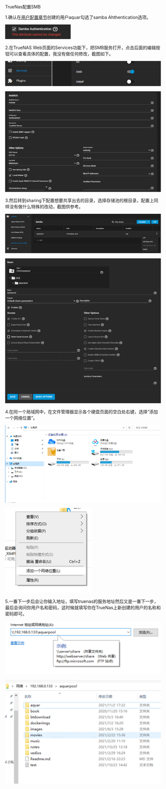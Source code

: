 TrueNas配置SMB

1.确认在[用户配置章节](./truenas下配置用户及权限.md)创建的用户aquar勾选了samba Ahthentication选项。

![6e5a6adc7045af3bbd274e231353fa4d.png](../_resources/d3059300019042f08886358e0a52e045.png)

2.在TrueNAS Web页面的Services功能下，把SMB服务打开，点击后面的编辑按钮可以查看具体的配置，我没有做任何修改，截图如下。

![637fb462020e4b38aa396a0d472ccb9b.png](../_resources/637fb462020e4b38aa396a0d472ccb9b.png)

![8b093014573d57d4a6cba249a2814df7.png](../_resources/8b093014573d57d4a6cba249a2814df7.png)

3.然后转到sharing下配置想要共享出去的目录，选择存储池的根目录，配置上同样没有做什么特殊的改动，截图供参考。

![45771324e2a045b3845e45238ae7a9a7.png](../_resources/45771324e2a045b3845e45238ae7a9a7.png)

![23559d3d55244676ae6fdb64dae0c7fc.png](../_resources/23559d3d55244676ae6fdb64dae0c7fc.png)


4.在同一个局域网中，在文件管理器显示各个硬盘页面的空白处右键，选择“添加一个网络位置”。

![7641b8dc7e9f47219edfad997f4e9649.png](../_resources/7641b8dc7e9f47219edfad997f4e9649.png)

![585e52c259e8406e82414fc63f6c2c51.png](../_resources/585e52c259e8406e82414fc63f6c2c51.png)

5.一番下一步后会让你输入地址，填写truenas的服务地址然后又是一番下一步，最后会询问你用户名和密码，这时候就填写你在TrueNas上新创建的用户的名称和密码即可。

![7d6662074d4a73110e9e328733d59905.png](../_resources/fcb260b9749b416cb38e074cad45f8b9.png)

![e6828a4afe6b37f92994f19cf5d8ee85.png](../_resources/b9ad144097f9410bb76de881188ecf1d.png)